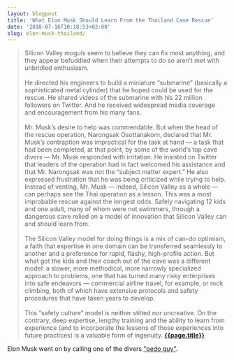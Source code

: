 ```yaml
---
layout: blogpost
title: 'What Elon Musk Should Learn From the Thailand Cave Rescue'
date: '2018-07-16T10:18:53+02:00'
slug: elon-musk-thailand/
---
```

>Silicon Valley moguls seem to believe they can fix most anything, and they appear befuddled when their attempts to do so aren’t met with unbridled enthusiasm.<br /><br />He directed his engineers to build a miniature “submarine” (basically a sophisticated metal cylinder) that he hoped could be used for the rescue. He shared videos of the submarine with his 22 million followers on Twitter. And he received widespread media coverage and encouragement from his many fans.<br /><br />
Mr. Musk’s desire to help was commendable. But when the head of the rescue operation, Narongsak Osottanakorn, declared that Mr. Musk’s contraption was impractical for the task at hand — a task that had been completed, at that point, by some of the world’s top cave divers — Mr. Musk responded with irritation. He insisted on Twitter that leaders of the operation had in fact welcomed his assistance and that Mr. Narongsak was not the “subject matter expert.” He also expressed frustration that he was being criticized while trying to help.
Instead of venting, Mr. Musk — indeed, Silicon Valley as a whole — can perhaps see the Thai operation as a lesson. This was a most improbable rescue against the longest odds. Safely navigating 12 kids and one adult, many of whom were not swimmers, through a dangerous cave relied on a model of innovation that Silicon Valley can and should learn from.<br /><br />
The Silicon Valley model for doing things is a mix of can-do optimism, a faith that expertise in one domain can be transferred seamlessly to another and a preference for rapid, flashy, high-profile action. But what got the kids and their coach out of the cave was a different model: a slower, more methodical, more narrowly specialized approach to problems, one that has turned many risky enterprises into safe endeavors — commercial airline travel, for example, or rock climbing, both of which have extensive protocols and safety procedures that have taken years to develop.<br /><br />
This “safety culture” model is neither stilted nor uncreative. On the contrary, deep expertise, lengthy training and the ability to learn from experience (and to incorporate the lessons of those experiences into future practices) is a valuable form of ingenuity.
**[{{page.title}}](https://www.nytimes.com/2018/07/14/opinion/sunday/elon-musk-thailand-hubris.html)**

Elon Musk went on by calling one of the divers ["pedo guy"](https://twitter.com/RMac18/status/1018504448396546048). 
